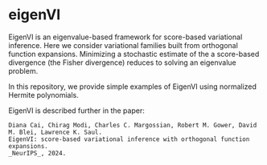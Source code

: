 # eigenVI

EigenVI is an eigenvalue-based framework for score-based variational inference.
Here we consider variational families built from orthogonal function expansions.
Minimizing a stochastic estimate of the a score-based divergence (the
Fisher divergence) reduces to solving an eigenvalue problem.

In this repository, we provide simple examples of EigenVI using normalized Hermite polynomials.

EigenVI is described further in the paper:
```
Diana Cai, Chirag Modi, Charles C. Margossian, Robert M. Gower, David M. Blei, Lawrence K. Saul.
EigenVI: score-based variational inference with orthogonal function expansions.
_NeurIPS_, 2024.
```
